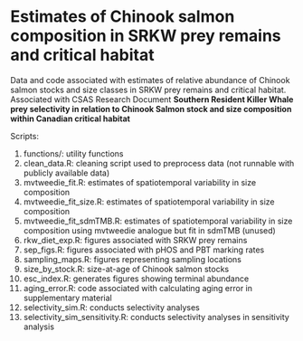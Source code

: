 # Estimates of Chinook salmon composition in SRKW prey remains and critical habitat

Data and code associated with estimates of relative abundance of Chinook salmon stocks and size classes in SRKW prey remains and critical habitat. Associated with CSAS Research Document **Southern Resident Killer Whale prey selectivity in relation to Chinook Salmon stock and size composition within Canadian critical habitat**

Scripts:
1) functions/: utility functions
2) clean_data.R: cleaning script used to preprocess data (not runnable with publicly available data) 
2) mvtweedie_fit.R: estimates of spatiotemporal variability in size composition
3) mvtweedie_fit_size.R: estimates of spatiotemporal variability in size composition
4) mvtweedie_fit_sdmTMB.R: estimates of spatiotemporal variability in size composition using mvtweedie analogue but fit in sdmTMB (unused)
5) rkw_diet_exp.R: figures associated with SRKW prey remains
6) sep_figs.R: figures associated with pHOS and PBT marking rates
7) sampling_maps.R: figures representing sampling locations
8) size_by_stock.R: size-at-age of Chinook salmon stocks
9) esc_index.R: generates figures showing terminal abundance
10) aging_error.R: code associated with calculating aging error in supplementary material
11) selectivity_sim.R: conducts selectivity analyses
12) selectivity_sim_sensitivity.R: conducts selectivity analyses in sensitivity analysis